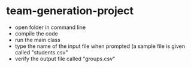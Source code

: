 # team-generation-project

- open folder in command line
- compile the code
- run the main class
- type the name of the input file when prompted (a sample file is given called "students.csv"
- verify the output file called "groups.csv"
